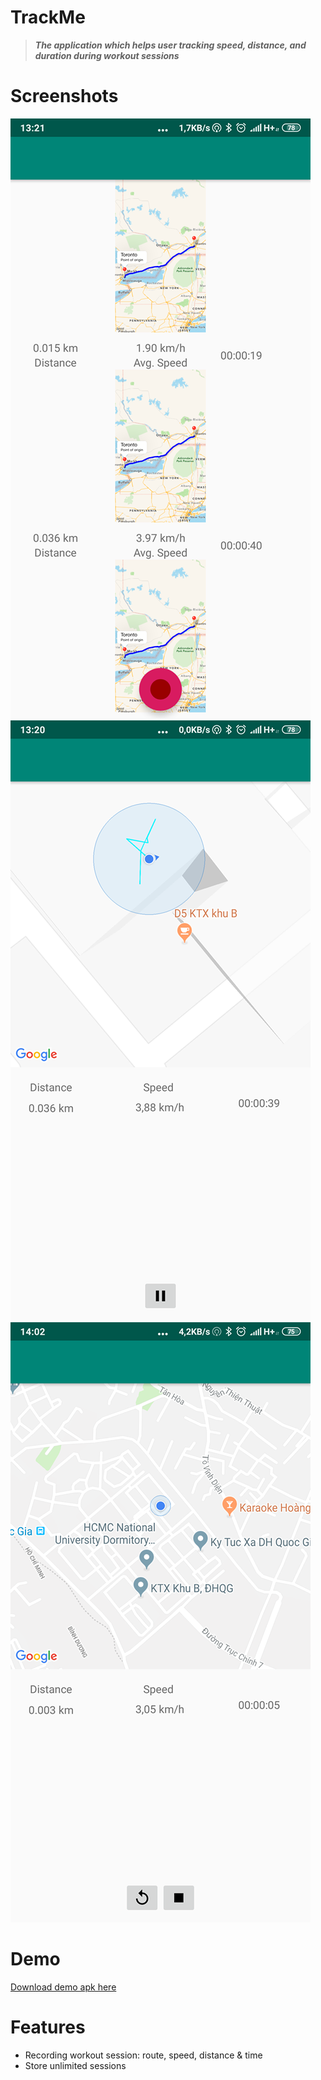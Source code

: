 # TrackMe
> ***The application which helps user tracking speed, distance, and duration during workout sessions***

# Screenshots

![Screenshot1](https://raw.githubusercontent.com/trungnghi4/TrackMe/master/Screenshots/History.png)
![Screenshot1](https://raw.githubusercontent.com/trungnghi4/TrackMe/master/Screenshots/Recording.png)
![Screenshot1](https://raw.githubusercontent.com/trungnghi4/TrackMe/master/Screenshots/Pause.png)

# Demo
[Download demo apk here](https://github.com/trungnghi4/TrackMe/blob/master/Demo/TrackMe.apk?raw=true)

# Features
- Recording workout session: route, speed, distance & time
- Store unlimited sessions
